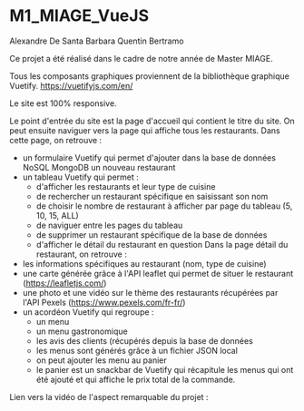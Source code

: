 # M1_MIAGE_VueJS

Alexandre De Santa Barbara
Quentin Bertramo

Ce projet a été réalisé dans le cadre de notre année de Master MIAGE.

Tous les composants graphiques proviennent de la bibliothèque graphique Vuetify.
https://vuetifyjs.com/en/

Le site est 100% responsive.

Le point d'entrée du site est la page d'accueil qui contient le titre du site.
On peut ensuite naviguer vers la page qui affiche tous les restaurants.
Dans cette page, on retrouve :
- un formulaire Vuetify qui permet d'ajouter dans la base de données NoSQL MongoDB un nouveau restaurant
- un tableau Vuetify qui permet :
  - d'afficher les restaurants et leur type de cuisine
  - de rechercher un restaurant spécifique en saisissant son nom
  - de choisir le nombre de restaurant à afficher par page du tableau (5, 10, 15, ALL)
  - de naviguer entre les pages du tableau
  - de supprimer un restaurant spécifique de la base de données
  - d'afficher le détail du restaurant en question
Dans la page détail du restaurant, on retrouve :
- les informations spécifiques au restaurant (nom, type de cuisine)
- une carte générée grâce à l'API leaflet qui permet de situer le restaurant (https://leafletjs.com/)
- une photo et une vidéo sur le thème des restaurants récupérées par l'API Pexels (https://www.pexels.com/fr-fr/)
- un acordéon Vuetify qui regroupe :
  - un menu
  - un menu gastronomique
  - les avis des clients (récupérés depuis la base de données
  - les menus sont générés grâce à un fichier JSON local
  - on peut ajouter les menu au panier
  - le panier est un snackbar de Vuetify qui récapitule les menus qui ont été ajouté et qui affiche le prix total de la commande.

Lien vers la vidéo de l'aspect remarquable du projet :
